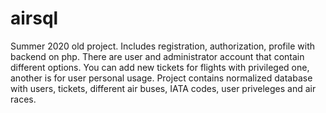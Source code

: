 # airsql
Summer 2020 old project. 
Includes registration, authorization, profile with backend on php.
There are user and administrator account that contain different options. 
You can add new tickets for flights with privileged one, another is for user personal usage. 
Project contains normalized database with users, tickets, different air buses, IATA codes, user priveleges and air races.
